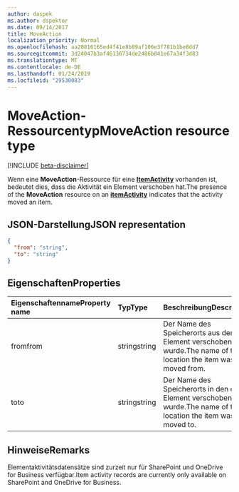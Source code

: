 ```yaml
---
author: daspek
ms.author: dspektor
ms.date: 09/14/2017
title: MoveAction
localization_priority: Normal
ms.openlocfilehash: aa20816165ed4f41e8b89af106e3f781b1be8dd7
ms.sourcegitcommit: 3d24047b3af46136734de2486b041e67a34f3d83
ms.translationtype: MT
ms.contentlocale: de-DE
ms.lasthandoff: 01/24/2019
ms.locfileid: "29530083"
---
```

# <a name="moveaction-resource-type"></a><span data-ttu-id="16e5c-102">MoveAction-Ressourcentyp</span><span class="sxs-lookup"><span data-stu-id="16e5c-102">MoveAction resource type</span></span>

[!INCLUDE [beta-disclaimer](../../includes/beta-disclaimer.md)]

<span data-ttu-id="16e5c-103">Wenn eine **MoveAction**-Ressource für eine [ **ItemActivity**][activity] vorhanden ist, bedeutet dies, dass die Aktivität ein Element verschoben hat.</span><span class="sxs-lookup"><span data-stu-id="16e5c-103">The presence of the **MoveAction** resource on an [**itemActivity**][activity] indicates that the activity moved an item.</span></span>

[activity]: itemactivity.md

## <a name="json-representation"></a><span data-ttu-id="16e5c-104">JSON-Darstellung</span><span class="sxs-lookup"><span data-stu-id="16e5c-104">JSON representation</span></span>

<!-- {
  "blockType": "resource",
  "optionalProperties": [ ],
  "@type": "microsoft.graph.moveAction"
}-->

```json
{
  "from": "string",
  "to": "string"
}
```

## <a name="properties"></a><span data-ttu-id="16e5c-105">Eigenschaften</span><span class="sxs-lookup"><span data-stu-id="16e5c-105">Properties</span></span>

| <span data-ttu-id="16e5c-106">Eigenschaftenname</span><span class="sxs-lookup"><span data-stu-id="16e5c-106">Property name</span></span> | <span data-ttu-id="16e5c-107">Typ</span><span class="sxs-lookup"><span data-stu-id="16e5c-107">Type</span></span>   | <span data-ttu-id="16e5c-108">Beschreibung</span><span class="sxs-lookup"><span data-stu-id="16e5c-108">Description</span></span>
|:--------------|:-------|:----------------------------------------------------
| <span data-ttu-id="16e5c-109">from</span><span class="sxs-lookup"><span data-stu-id="16e5c-109">from</span></span>          | <span data-ttu-id="16e5c-110">string</span><span class="sxs-lookup"><span data-stu-id="16e5c-110">string</span></span> | <span data-ttu-id="16e5c-111">Der Name des Speicherorts aus dem das Element verschoben wurde.</span><span class="sxs-lookup"><span data-stu-id="16e5c-111">The name of the location the item was moved from.</span></span>
| <span data-ttu-id="16e5c-112">to</span><span class="sxs-lookup"><span data-stu-id="16e5c-112">to</span></span>            | <span data-ttu-id="16e5c-113">string</span><span class="sxs-lookup"><span data-stu-id="16e5c-113">string</span></span> | <span data-ttu-id="16e5c-114">Der Name des Speicherorts in den das Element verschoben wurde.</span><span class="sxs-lookup"><span data-stu-id="16e5c-114">The name of the location the item was moved to.</span></span>

## <a name="remarks"></a><span data-ttu-id="16e5c-115">Hinweise</span><span class="sxs-lookup"><span data-stu-id="16e5c-115">Remarks</span></span>

<span data-ttu-id="16e5c-116">Elementaktivitätsdatensätze sind zurzeit nur für SharePoint und OneDrive for Business verfügbar.</span><span class="sxs-lookup"><span data-stu-id="16e5c-116">Item activity records are currently only available on SharePoint and OneDrive for Business.</span></span>

<!--
{
  "type": "#page.annotation",
  "description": "The MoveAction object provides information about an activity that moved an item.",
  "keywords": "activities,activity,action,move,moved",
  "section": "documentation",
  "tocPath": "Resources/MoveAction",
  "suppressions": [
    "Error: /api-reference/beta/resources/moveaction.md:\r\n      Exception processing links.\r\n    System.ArgumentException: Link Definition was null. Link text: !INCLUDE [beta-disclaimer](../../includes/beta-disclaimer.md)\r\n      at ApiDoctor.Validation.DocFile.get_LinkDestinations()\r\n      at ApiDoctor.Validation.DocSet.ValidateLinks(Boolean includeWarnings, String[] relativePathForFiles, IssueLogger issues, Boolean requireFilenameCaseMatch, Boolean printOrphanedFiles)"
  ]
}
-->
